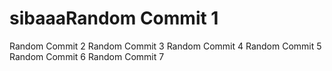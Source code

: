 # sibaaaRandom Commit 1
Random Commit 2
Random Commit 3
Random Commit 4
Random Commit 5
Random Commit 6
Random Commit 7
